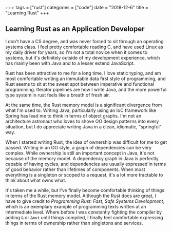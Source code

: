 +++
tags = ["rust"]
categories = ["code"]
date = "2018-12-6"
title = "Learning Rust"
+++

## Learning Rust as an Application Developer

I don't have a CS degree, and was never forced to sit through an operating systems class. I feel pretty comfortable reading C, and have used Linux as my daily driver for years, so I'm not a total novice when it comes to systems, but it's definitely outside of my development experience, which has mainly been with Java and to a lesser extend JavaScript.

Rust has been attractive to me for a long time. I love static typing, and am most comfortable writing an immutable data first style of programming, and Rust seems to sit at the sweet spot between imperative and functional programming. Iterator pipelines are how I write Java, and the more powerful type system in rust feels like a breath of fresh air.

At the same time, the Rust memory model is a significant divergence from what I'm used to. Writing Java, particularly using an IoC framework like Spring has lead me to think in terms of object graphs. I'm not an architecture astronaut who loves to shove OO design patterns into every situation, but I do appreciate writing Java in a clean, idiomatic, "springful" way.

When I started writing Rust, the idea of ownership was difficult for me to get passed. Writing in an OO style, a graph of dependencies can be very complex. While ownership is still an important concept in Java, it's not because of the memory model. A dependency graph in Java is perfectly capable of having cycles, and dependencies are usually expressed in terms of good behavior rather than lifetimes of components. When most everything is a singleton or scoped to a request, it's a lot more tractable to think about what owns what.

It's taken me a while, but I've finally become comfortable thinking of things in terms of the Rust memory model. Although the Rust docs are great, I have to give credit to *Programming Rust: Fast, Safe Systems Development*, which is an exemplary example of programming texts written at an intermediate level. Where before I was constantly fighting the compiler by adding `&` or `&mut` until things compiled, I finally feel comfortable expressing things in terms of ownership rather than singletons and services.